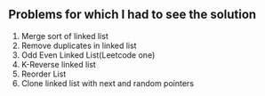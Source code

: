 ## Problems for which I had to see the solution 

1. Merge sort of linked list 
2. Remove duplicates in linked list
3. Odd Even Linked List(Leetcode one) 
4. K-Reverse linked list
5. Reorder List
6. Clone linked list with next and random pointers
